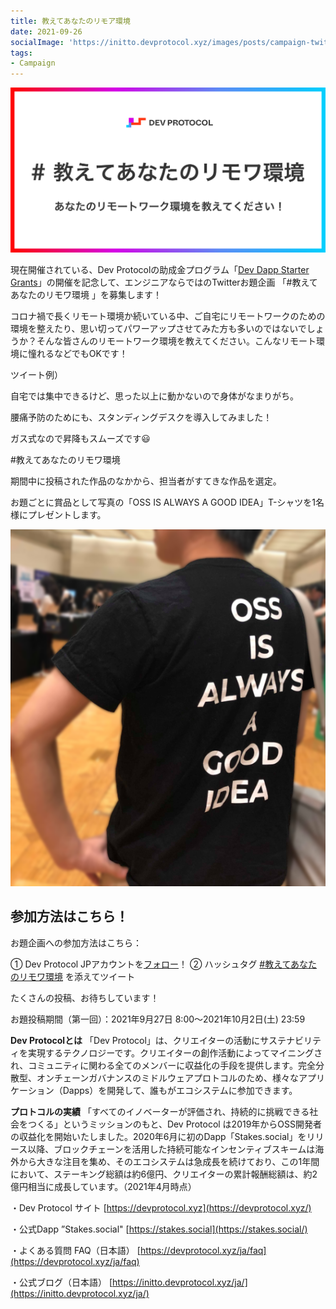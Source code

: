 ```yaml
---
title: 教えてあなたのリモア環境
date: 2021-09-26
socialImage: 'https://initto.devprotocol.xyz/images/posts/campaign-twitter-01/ogp.png'
tags:
- Campaign
---
```



![twitter campaign](/images/posts/campaign-twitter-01/ogp.png)


現在開催されている、Dev Protocolの助成金プログラム「[Dev Dapp Starter Grants](https://devprotocol.notion.site/JA-Welcome-to-DEV-DAPP-STARTER-GRANTS-8313aee99a1e4ab2ab43c0c2f59a9c3b)」の開催を記念して、エンジニアならではのTwitterお題企画 「#教えてあなたのリモワ環境 」を募集します！

コロナ禍で長くリモート環境か続いている中、ご自宅にリモートワークのための環境を整えたり、思い切ってパワーアップさせてみた方も多いのではないでしょうか？そんな皆さんのリモートワーク環境を教えてください。こんなリモート環境に憧れるなどでもOKです！

ツイート例）

自宅では集中できるけど、思った以上に動かないので身体がなまりがち。

腰痛予防のためにも、スタンディングデスクを導入してみました！

ガス式なので昇降もスムーズです😃

#教えてあなたのリモワ環境

期間中に投稿された作品のなかから、担当者がすてきな作品を選定。

お題ごとに賞品として写真の「OSS IS ALWAYS A GOOD IDEA」T-シャツを1名様にプレゼントします。


![t-shirt](/images/posts/campaign-twitter-01/01-pic01.png)



## **参加方法はこちら！**
お題企画への参加方法はこちら：

① Dev Protocol JPアカウントを[フォロー](https://twitter.com/devprtcl_jp)！
② ハッシュタグ [#教えてあなたのリモワ環境](https://twitter.com/intent/tweet?text=%23%E6%95%99%E3%81%88%E3%81%A6%E3%81%82%E3%81%AA%E3%81%9F%E3%81%AE%E3%83%AA%E3%83%A2%E3%83%AF%E7%92%B0%E5%A2%83) を添えてツイート

たくさんの投稿、お待ちしています！

お題投稿期間（第一回）：2021年9月27日 8:00～2021年10月2日(土) 23:59

**Dev Protocolとは**
「Dev Protocol」は、クリエイターの活動にサステナビリティを実現するテクノロジーです。クリエイターの創作活動によってマイニングされ、コミュニティに関わる全てのメンバーに収益化の手段を提供します。完全分散型、オンチェーンガバナンスのミドルウェアプロトコルのため、様々なアプリケーション（Dapps）を開発して、誰もがエコシステムに参加できます。

**プロトコルの実績**
「すべてのイノベーターが評価され、持続的に挑戦できる社会をつくる」というミッションのもと、Dev Protocol は2019年からOSS開発者の収益化を開始いたしました。2020年6月に初のDapp「Stakes.social」をリリース以降、ブロックチェーンを活用した持続可能なインセンティブスキームは海外から大きな注目を集め、そのエコシステムは急成長を続けており、この1年間において、ステーキング総額は約6億円、クリエイターの累計報酬総額は、約2億円相当に成長しています。（2021年4月時点）

・Dev Protocol サイト
[https://devprotocol.xyz](https://devprotocol.xyz/)

・公式Dapp ”Stakes.social"
[https://stakes.social](https://stakes.social/)

・よくある質問 FAQ（日本語）
[https://devprotocol.xyz/ja/faq](https://devprotocol.xyz/ja/faq)

・公式ブログ（日本語）
[https://initto.devprotocol.xyz/ja/](https://initto.devprotocol.xyz/ja/)




